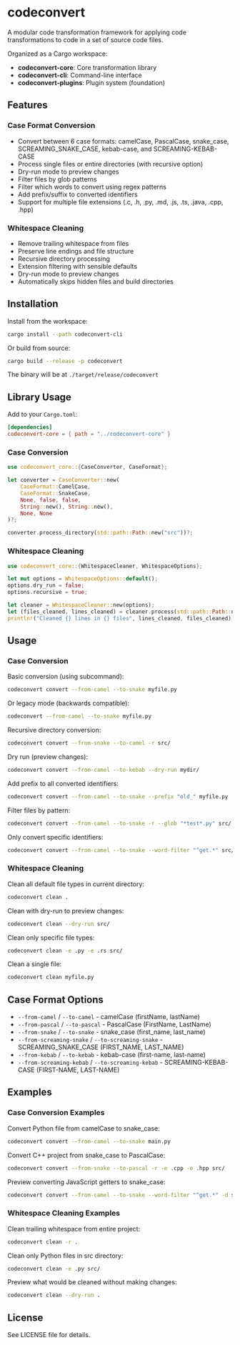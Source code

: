 # codeconvert

A modular code transformation framework for applying code transformations to code in a set of source code files.

Organized as a Cargo workspace:
- **codeconvert-core**: Core transformation library
- **codeconvert-cli**: Command-line interface
- **codeconvert-plugins**: Plugin system (foundation)

## Features

### Case Format Conversion
- Convert between 6 case formats: camelCase, PascalCase, snake_case, SCREAMING_SNAKE_CASE, kebab-case, and SCREAMING-KEBAB-CASE
- Process single files or entire directories (with recursive option)
- Dry-run mode to preview changes
- Filter files by glob patterns
- Filter which words to convert using regex patterns
- Add prefix/suffix to converted identifiers
- Support for multiple file extensions (.c, .h, .py, .md, .js, .ts, .java, .cpp, .hpp)

### Whitespace Cleaning
- Remove trailing whitespace from files
- Preserve line endings and file structure
- Recursive directory processing
- Extension filtering with sensible defaults
- Dry-run mode to preview changes
- Automatically skips hidden files and build directories

## Installation

Install from the workspace:

```bash
cargo install --path codeconvert-cli
```

Or build from source:

```bash
cargo build --release -p codeconvert
```

The binary will be at `./target/release/codeconvert`

## Library Usage

Add to your `Cargo.toml`:

```toml
[dependencies]
codeconvert-core = { path = "../codeconvert-core" }
```

### Case Conversion

```rust
use codeconvert_core::{CaseConverter, CaseFormat};

let converter = CaseConverter::new(
    CaseFormat::CamelCase,
    CaseFormat::SnakeCase,
    None, false, false,
    String::new(), String::new(),
    None, None
)?;

converter.process_directory(std::path::Path::new("src"))?;
```

### Whitespace Cleaning

```rust
use codeconvert_core::{WhitespaceCleaner, WhitespaceOptions};

let mut options = WhitespaceOptions::default();
options.dry_run = false;
options.recursive = true;

let cleaner = WhitespaceCleaner::new(options);
let (files_cleaned, lines_cleaned) = cleaner.process(std::path::Path::new("src"))?;
println!("Cleaned {} lines in {} files", lines_cleaned, files_cleaned);
```

## Usage

### Case Conversion

Basic conversion (using subcommand):
```bash
codeconvert convert --from-camel --to-snake myfile.py
```

Or legacy mode (backwards compatible):
```bash
codeconvert --from-camel --to-snake myfile.py
```

Recursive directory conversion:
```bash
codeconvert convert --from-snake --to-camel -r src/
```

Dry run (preview changes):
```bash
codeconvert convert --from-camel --to-kebab --dry-run mydir/
```

Add prefix to all converted identifiers:
```bash
codeconvert convert --from-camel --to-snake --prefix "old_" myfile.py
```

Filter files by pattern:
```bash
codeconvert convert --from-camel --to-snake -r --glob "*test*.py" src/
```

Only convert specific identifiers:
```bash
codeconvert convert --from-camel --to-snake --word-filter "^get.*" src/
```

### Whitespace Cleaning

Clean all default file types in current directory:
```bash
codeconvert clean .
```

Clean with dry-run to preview changes:
```bash
codeconvert clean --dry-run src/
```

Clean only specific file types:
```bash
codeconvert clean -e .py -e .rs src/
```

Clean a single file:
```bash
codeconvert clean myfile.py
```

## Case Format Options

- `--from-camel` / `--to-camel` - camelCase (firstName, lastName)
- `--from-pascal` / `--to-pascal` - PascalCase (FirstName, LastName)
- `--from-snake` / `--to-snake` - snake_case (first_name, last_name)
- `--from-screaming-snake` / `--to-screaming-snake` - SCREAMING_SNAKE_CASE (FIRST_NAME, LAST_NAME)
- `--from-kebab` / `--to-kebab` - kebab-case (first-name, last-name)
- `--from-screaming-kebab` / `--to-screaming-kebab` - SCREAMING-KEBAB-CASE (FIRST-NAME, LAST-NAME)

## Examples

### Case Conversion Examples

Convert Python file from camelCase to snake_case:
```bash
codeconvert convert --from-camel --to-snake main.py
```

Convert C++ project from snake_case to PascalCase:
```bash
codeconvert convert --from-snake --to-pascal -r -e .cpp -e .hpp src/
```

Preview converting JavaScript getters to snake_case:
```bash
codeconvert convert --from-camel --to-snake --word-filter "^get.*" -d src/
```

### Whitespace Cleaning Examples

Clean trailing whitespace from entire project:
```bash
codeconvert clean -r .
```

Clean only Python files in src directory:
```bash
codeconvert clean -e .py src/
```

Preview what would be cleaned without making changes:
```bash
codeconvert clean --dry-run .
```

## License

See LICENSE file for details.
